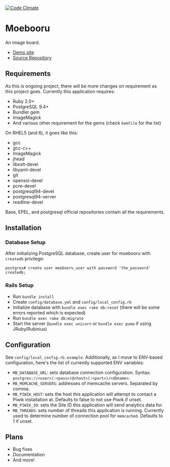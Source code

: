 [![Code Climate](https://codeclimate.com/github/moebooru/moebooru.png)](https://codeclimate.com/github/moebooru/moebooru)

Moebooru
========

An image board.

* [Demo site](http://moe.dev.myconan.net)
* [Source Repository](http://github.com/moebooru/moebooru)

Requirements
------------

As this is ongoing project, there will be more changes on requirement as this project goes. Currently this application requires:

* Ruby 2.0+
* PostgreSQL 9.4+
* Bundler gem
* ImageMagick
* And various other requirement for the gems (check `Gemfile` for the list)

On RHEL5 (and 6), it goes like this:

* gcc
* gcc-c++
* ImageMagick
* jhead
* libxslt-devel
* libyaml-devel
* git
* openssl-devel
* pcre-devel
* postgresql94-devel
* postgresql94-server
* readline-devel

Base, EPEL, and postgresql official repositories contain all the requirements.

Installation
------------

### Database Setup

After initializing PostgreSQL database, create user for moebooru with `createdb` privilege:

    postgres# create user moebooru_user with password 'the_password' createdb;


### Rails Setup

* Run `bundle install`
* Create `config/database.yml` and `config/local_config.rb`
* Initialize database with `bundle exec rake db:reset` (there will be some errors reported which is expected)
* Run `bundle exec rake db:migrate`
* Start the server (`bundle exec unicorn` or `bundle exec puma` if using JRuby/Rubinius)

Configuration
-------------

See `config/local_config.rb.example`. Additionally, as I move to ENV-based configuration, here's the list of currently supported ENV variables:

- `MB_DATABASE_URL`: sets database connection configuration. Syntax: `postgres://<user>(:<pass>)@<host>(:<port>)/<dbname>`.
- `MB_MEMCACHE_SERVERS`: addresses of memcache servers. Separated by comma.
- `MB_PIWIK_HOST`: sets the host this application will attempt to contact a Piwik installation at. Defaults to false to not use Piwik if unset.
- `MB_PIWIK_ID`: sets the Site ID this application will send analytics data for.
- `MB_THREADS`: sets number of threads this application is running. Currently used to determine number of connection pool for `memcached`. Defaults to 1 if unset.

Plans
-----

* Bug fixes
* Documentation
* And more!
